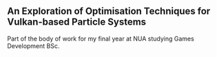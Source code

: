 ## An Exploration of Optimisation Techniques for Vulkan-based Particle Systems

Part of the body of work for my final year at NUA studying Games Development BSc.